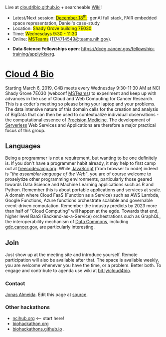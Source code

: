 Live at [cloud4bio.github.io](https://cloud4bio.github.io) + searcheable [Wiki](https://sites.google.com/mathbiol.org/cloud4bio/home)! 

 * Latest/Next session: [<span style="background-color:yellow">December 18<sup>th </sup></span>](https://sites.google.com/mathbiol.org/cloud4bio/2024/2024-12-18-dec): genAI full stack, FAIR embedded space representation, Daniel's case-study
 * Location: <span style="background-color:yellow">Shady Grove building 7E030</span> 
 * Time: <span style="background-color:yellow">Wednesdays 9:30 - 11:30</span> 
 * Online: <span style="background-color:yellow"> [MSTeams](https://teams.microsoft.com/l/meetup-join/19%3ameeting_NDc1NmU2ZTYtN2JkMi00MjcyLThhMDYtOTk4MTI0ZDQ1ODFi%40thread.v2/0?context=%7b%22Tid%22%3a%2214b77578-9773-42d5-8507-251ca2dc2b06%22%2c%22Oid%22%3a%221d26bc06-66c2-4019-bbe0-149b4af11cff%22%7d)</span> (1174714549@teams.nih.gov). 
 <!--* Journal club / speakers [upcoming](https://docs.google.com/document/d/1ADVPnpa5jCIvb9VWBvDIewTeBFdoj2-NrTwZEs-BUio/edit#); -->
 * **Data Science Fellowships open**: <a href="https://dceg.cancer.gov/fellowship-training/apply/dserg" target="_blank">https://dceg.cancer.gov/fellowship-training/apply/dserg</a>.

# [Cloud 4 Bio](https://cloud4bio.github.io) 
Starting March 6, 2019, C4B meets every Wednesday 9:30-11:30 AM at NCI Shady Grove 7E030 (webconf [MSTeams](https://teams.microsoft.com/l/meetup-join/19%3ameeting_NDc1NmU2ZTYtN2JkMi00MjcyLThhMDYtOTk4MTI0ZDQ1ODFi%40thread.v2/0?context=%7b%22Tid%22%3a%2214b77578-9773-42d5-8507-251ca2dc2b06%22%2c%22Oid%22%3a%221d26bc06-66c2-4019-bbe0-149b4af11cff%22%7d)) to experiment and keep up with advances in the use of Cloud and Web Computing for Cancer Research. This is a coder's meeting so please bring your laptop and your problems. The data intensive nature of this domain calls for the creation and analysis of BigData that can then be used to contextualize individual observations - the computational essence of [Precision Medicine](https://www.cancer.gov/research/areas/treatment/pmi-oncology). The development of [Serverless](https://en.wikipedia.org/wiki/Serverless_computing) Web Services and Applications are therefore a major practical focus of this group.

## Languages
Being a programmer is not a requirement, but wanting to be one definitely is. If you don't have a programmer habit already, it may help to first camp out at [freecodecamp.org](https://www.freecodecamp.org/). While <a href="https://javascript.info/" target="_blank">JavaScript</a> (from browser to node) indeed is *"the assembler language of the Web"*, you are of course welcome to proselytize other programming environments, particularly those geared towards Data Science and Machine Learning applications such as R and Python. Remember this is about portable applications and services at scale. A domain where Cloud FaaS (Function as a Service) such as AWS Lambda, Google Functions, Azure functions orchestrate scalable and governable event-driven computation. Remember the industry predicts by 2023 more than half of "Cloud Computing" will happen at the egde. Towards that end, higher level BaaS (Backend-as-a-Service) orchestrations such as GraphQL, the interoperability mechanism of [Data Commons](https://commonfund.nih.gov/commons), including [gdc.cancer.gov](https://gdc.cancer.gov), are particularly interesting. 

## Join
Just show up at the meeting site and introduce yourself. Remote participation will also be available after that. The space is available weekly, you are welcome whenever you have the time, or a problem. Better both. To engage and contribute to agenda use wiki at [bit.ly/cloud4bio](https://bit.ly/cloud4bio).

### Contact
[Jonas Almeida](https://dceg.cancer.gov/about/staff-directory/biographies/A-J/almeida-jonas). Edit this page at [source](https://github.com/cloud4bio/cloud4bio.github.com/edit/master/README.md).

### Other hackathons
* [ncihub.org](https://ncihub.org/) <-- start here!
* [biohackathon.org](http://www.biohackathon.org)
* [biohackathons.github.io](https://biohackathons.github.io) . 
